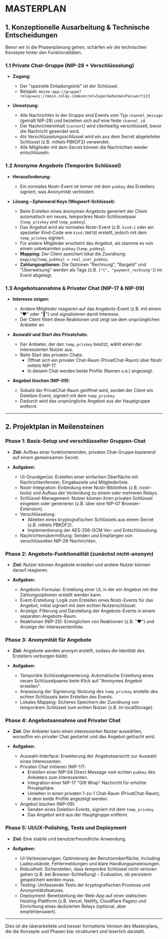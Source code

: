 # MASTERPLAN

## 1. Konzeptionelle Ausarbeitung & Technische Entscheidungen

Bevor wir in die Phasenplanung gehen, schärfen wir die technischen Konzepte hinter den Funktionalitäten.

### 1.1 Private Chat-Gruppe (NIP-28 + Verschlüsselung)

- **Zugang:**
  - Der "spezielle Einladungslink" ist der Schlüssel. 
  - Beispiel: `meine-app://gruppe?relay=wss://mein.relay.com&secret=SuperGeheimesPasswort123`

- **Umsetzung:**
  - Alle Nachrichten in der Gruppe sind Events vom Typ `channel_message` (gemäß NIP-28) und beziehen sich auf eine feste `channel_id`.
  - Der Nachrichteninhalt (`content`) wird clientseitig verschlüsselt, bevor die Nachricht gesendet wird.
  - Als Verschlüsselungsschlüssel wird ein aus dem Secret abgeleiteter Schlüssel (z.B. mittels PBKDF2) verwendet.
  - Alle Mitglieder mit dem Secret können die Nachrichten wieder entschlüsseln.

### 1.2 Anonyme Angebote (Temporäre Schlüssel)

- **Herausforderung:**
  - Ein normales Nostr-Event ist immer mit dem `pubkey` des Erstellers signiert, was Anonymität verhindert.

- **Lösung – Ephemeral Keys (Wegwerf-Schlüssel):**
  - Beim Erstellen eines anonymen Angebots generiert der Client automatisch ein neues, temporäres Nostr-Schlüsselpaar (`temp_privkey` und `temp_pubkey`).
  - Das Angebot wird als normales Nostr-Event (z.B. `kind:1` oder ein spezieller Kind-Code wie `kind:30078`) erstellt, jedoch mit dem `temp_privkey` signiert.
  - Für andere Mitglieder erscheint das Angebot, als stamme es von einem unbekannten `pubkey` (`temp_pubkey`).
  - **Mapping:** Der Client speichert lokal die Zuordnung: `mapping[temp_pubkey] = real_user_pubkey`.
  - **Zahlungsoptionen:** Die Optionen "Rechnung", "Bargeld" und "Überweisung" werden als Tags (z.B. `["t", "payment_rechnung"]`) im Event abgelegt.

### 1.3 Angebotsannahme & Privater Chat (NIP-17 & NIP-09)

- **Interesse zeigen:**
  - Andere Mitglieder reagieren auf das Angebots-Event (z.B. mit einem "❤️" oder "🙋") und signalisieren damit Interesse.
  - Der Client filtert diese Reaktionen und zeigt sie dem ursprünglichen Anbieter an.

- **Auswahl und Start des Privatchats:**
  - Der Anbieter, der den `temp_privkey` besitzt, wählt einen der interessierten Nutzer aus.
  - Beim Start des privaten Chats:
    - Öffnet sich ein privater Chat-Raum (PrivatChat-Raum) über Nostr mittels NIP-17.
    - In diesem Chat werden beide Profile (Namen u.a.) angezeigt.

- **Angebot löschen (NIP-09):**
  - Sobald der PrivatChat-Raum geöffnet wird, sendet der Client ein Deletion-Event, signiert mit dem `temp_privkey`.
  - Dadurch wird das ursprüngliche Angebot aus der Hauptgruppe entfernt.

---

## 2. Projektplan in Meilensteinen

### Phase 1: Basis-Setup und verschlüsselter Gruppen-Chat

- **Ziel:** Aufbau einer funktionierenden, privaten Chat-Gruppe basierend auf einem gemeinsamen Secret.

- **Aufgaben:**
  - UI-Grundgerüst: Erstellen einer einfachen Oberfläche mit Nachrichtenfenster, Eingabezeile und Mitgliederliste.
  - Nostr-Integration: Einbindung einer Nostr-Bibliothek (z.B. nostr-tools) und Aufbau der Verbindung zu einem oder mehreren Relays.
  - Schlüssel-Management: Nutzer können ihren privaten Schlüssel eingeben oder generieren (z.B. über eine NIP-07 Browser-Extension).
  - Verschlüsselung:
    - Ableiten eines kryptografischen Schlüssels aus einem Secret (z.B. mittels PBKDF2).
    - Implementierung der AES-256-GCM Ver- und Entschlüsselung.
  - Nachrichtenübermittlung: Senden und Empfangen von verschlüsselten NIP-28-Nachrichten.

### Phase 2: Angebots-Funktionalität (zunächst nicht-anonym)

- **Ziel:** Nutzer können Angebote erstellen und andere Nutzer können darauf reagieren.

- **Aufgaben:**
  - Angebots-Formular: Erstellung einer UI, in der ein Angebot mit drei Zahlungsoptionen erstellt werden kann.
  - Event-Erstellung: Logik zum Erstellen eines Nostr-Events für das Angebot, initial signiert mit dem echten Nutzerschlüssel.
  - Anzeige: Filterung und Darstellung der Angebots-Events in einem separaten Angebots-Raum.
  - Reaktionen (NIP-25): Ermöglichen von Reaktionen (z.B. "❤️") und Anzeige der Interessentenliste.

### Phase 3: Anonymität für Angebote

- **Ziel:** Angebote werden anonym erstellt, sodass die Identität des Erstellers verborgen bleibt.

- **Aufgaben:**
  - Temporäre Schlüsselgenerierung: Automatische Erstellung eines neuen Schlüsselpaares beim Klick auf "Anonymes Angebot erstellen".
  - Anpassung der Signierung: Nutzung des `temp_privkey` anstelle des echten Schlüssels beim Erstellen des Events.
  - Lokales Mapping: Sicheres Speichern der Zuordnung von temporärem Schlüssel zum echten Nutzer (z.B. im localStorage).

### Phase 4: Angebotsannahme und Privater Chat

- **Ziel:** Der Anbieter kann einen interessierten Nutzer auswählen, woraufhin ein privater Chat gestartet und das Angebot gelöscht wird.

- **Aufgaben:**
  - Auswahl-Interface: Erweiterung der Angebotsansicht zur Auswahl eines Interessenten.
  - Privaten Chat initiieren (NIP-17):
    - Erstellen einer NIP-04 Direct Message vom echten `pubkey` des Anbieters zum Interessenten.
    - Integration einer NIP-17 "Gift Wrap" Nachricht für erhöhte Privatsphäre.
    - Umleiten in einen privaten 1-zu-1 Chat-Raum (PrivatChat-Raum), in dem beide Profile angezeigt werden.
  - Angebot löschen (NIP-09):
    - Senden eines Deletion-Events, signiert mit dem `temp_privkey`.
    - Das Angebot wird aus der Hauptgruppe entfernt.

### Phase 5: UI/UX-Polishing, Tests und Deployment

- **Ziel:** Eine stabile und benutzerfreundliche Anwendung.

- **Aufgaben:**
  - UI-Verbesserungen: Optimierung der Benutzeroberfläche, Including Ladezustände, Fehlermeldungen und klare Handlungsanweisungen.
  - Robustheit: Sicherstellen, dass temporäre Schlüssel nicht verloren gehen (z.B. bei Browser-Schließung) – Evaluation, ob persistent gespeichert werden muss.
  - Testing: Umfassende Tests der kryptografischen Prozesse und Anonymitätsfeatures.
  - Deployment: Bereitstellung der Web-App auf einer statischen Hosting-Plattform (z.B. Vercel, Netlify, Cloudflare Pages) und Einrichtung eines dedizierten Relays (optional, aber empfehlenswert).

---

Dies ist die überarbeitete und besser formatierte Version des Masterplans, die die Konzepte und Phasen klar strukturiert und leserlich darstellt.